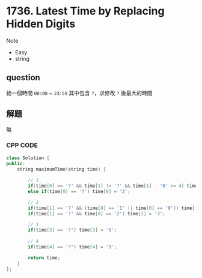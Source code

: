 # 1736. Latest Time by Replacing Hidden Digits


>[!note]
>- Easy
>- string


## question

給一個時間 `00:00` ~ `23:59` 其中包含 `?`，求修改 `?` 後最大的時間

## 解題

略

### CPP CODE

```cpp
class Solution {
public:
    string maximumTime(string time) {
        
        // 1
        if(time[0] == '?' && time[1] != '?' && time[1] - '0' >= 4) time[0] = '1';
        else if(time[0] == '?') time[0] = '2';

        // 2
        if(time[1] == '?' && (time[0] == '1' || time[0] == '0')) time[1] = '9';
        if(time[1] == '?' && time[0] == '2') time[1] = '3';

        // 3
        if(time[3] == '?') time[3] = '5';
        
        // 4
        if(time[4] == '?') time[4] = '9';

        return time;
    }
};
```

